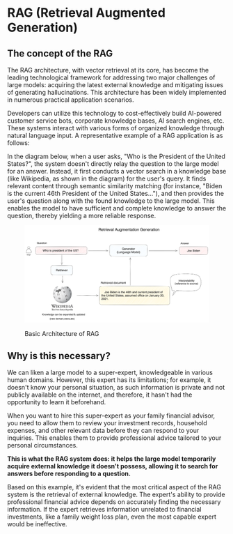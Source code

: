 # RAG (Retrieval Augmented Generation)

## The concept of the RAG

The RAG architecture, with vector retrieval at its core, has become the leading technological framework for addressing two major challenges of large models: acquiring the latest external knowledge and mitigating issues of generating hallucinations. This architecture has been widely implemented in numerous practical application scenarios.

Developers can utilize this technology to cost-effectively build AI-powered customer service bots, corporate knowledge bases, AI search engines, etc. These systems interact with various forms of organized knowledge through natural language input. A representative example of a RAG application is as follows:

In the diagram below, when a user asks, "Who is the President of the United States?", the system doesn't directly relay the question to the large model for an answer. Instead, it first conducts a vector search in a knowledge base (like Wikipedia, as shown in the diagram) for the user's query. It finds relevant content through semantic similarity matching (for instance, "Biden is the current 46th President of the United States…"), and then provides the user's question along with the found knowledge to the large model. This enables the model to have sufficient and complete knowledge to answer the question, thereby yielding a more reliable response.

<figure><img src="../../.gitbook/assets/image (1) (1).png" alt=""><figcaption><p>Basic Architecture of RAG</p></figcaption></figure>

## Why is this necessary?&#x20;

We can liken a large model to a super-expert, knowledgeable in various human domains. However, this expert has its limitations; for example, it doesn't know your personal situation, as such information is private and not publicly available on the internet, and therefore, it hasn't had the opportunity to learn it beforehand.&#x20;

When you want to hire this super-expert as your family financial advisor, you need to allow them to review your investment records, household expenses, and other relevant data before they can respond to your inquiries. This enables them to provide professional advice tailored to your personal circumstances.&#x20;

**This is what the RAG system does: it helps the large model temporarily acquire external knowledge it doesn't possess, allowing it to search for answers before responding to a question.**&#x20;

Based on this example, it's evident that the most critical aspect of the RAG system is the retrieval of external knowledge. The expert's ability to provide professional financial advice depends on accurately finding the necessary information. If the expert retrieves information unrelated to financial investments, like a family weight loss plan, even the most capable expert would be ineffective.
